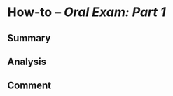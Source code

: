 # How-to – *Oral Exam: Part 1*

## Summary

## Analysis

## Comment

<!--stackedit_data:
eyJoaXN0b3J5IjpbLTIwNTI3MjY0MjZdfQ==
-->